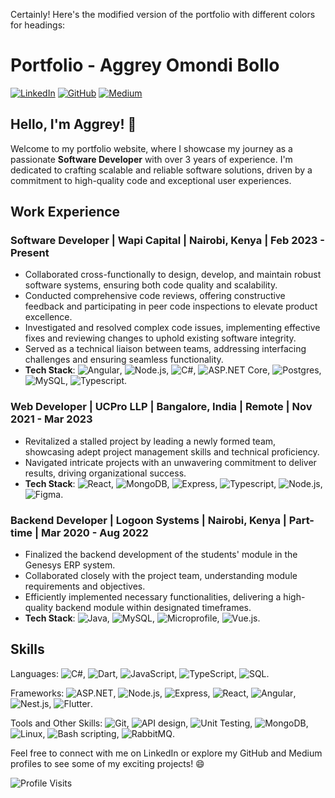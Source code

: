 Certainly! Here's the modified version of the portfolio with different colors for headings:

# Portfolio - Aggrey Omondi Bollo

[![LinkedIn](https://img.shields.io/badge/LinkedIn-aggrey--bollo-blue)](https://www.linkedin.com/in/aggrey-bollo/)
[![GitHub](https://img.shields.io/badge/GitHub-bollo--omar-lightgrey)](https://github.com/bollo-omar)
[![Medium](https://img.shields.io/badge/Medium-bolloo18-green)](https://medium.com/@bolloo18)

## **Hello, I'm Aggrey!** 👋

Welcome to my portfolio website, where I showcase my journey as a passionate **Software Developer** with over 3 years of experience. I'm dedicated to crafting scalable and reliable software solutions, driven by a commitment to high-quality code and exceptional user experiences.

## **Work Experience**

### **Software Developer** | Wapi Capital | Nairobi, Kenya | Feb 2023 - Present
- Collaborated cross-functionally to design, develop, and maintain robust software systems, ensuring both code quality and scalability.
- Conducted comprehensive code reviews, offering constructive feedback and participating in peer code inspections to elevate product excellence.
- Investigated and resolved complex code issues, implementing effective fixes and reviewing changes to uphold existing software integrity.
- Served as a technical liaison between teams, addressing interfacing challenges and ensuring seamless functionality.
- **Tech Stack**: ![Angular](https://img.shields.io/badge/-Angular-red), ![Node.js](https://img.shields.io/badge/-Node.js-339933), ![C#](https://img.shields.io/badge/-C%23-blue), ![ASP.NET Core](https://img.shields.io/badge/-ASP.NET%20Core-blueviolet), ![Postgres](https://img.shields.io/badge/-Postgres-336791), ![MySQL](https://img.shields.io/badge/-MySQL-4479A1), ![Typescript](https://img.shields.io/badge/-Typescript-007ACC).

### **Web Developer** | UCPro LLP | Bangalore, India | Remote | Nov 2021 - Mar 2023
- Revitalized a stalled project by leading a newly formed team, showcasing adept project management skills and technical proficiency.
- Navigated intricate projects with an unwavering commitment to deliver results, driving organizational success.
- **Tech Stack**: ![React](https://img.shields.io/badge/-React-61DAFB), ![MongoDB](https://img.shields.io/badge/-MongoDB-47A248), ![Express](https://img.shields.io/badge/-Express-000000), ![Typescript](https://img.shields.io/badge/-Typescript-007ACC), ![Node.js](https://img.shields.io/badge/-Node.js-339933), ![Figma](https://img.shields.io/badge/-Figma-F24E1E).

### **Backend Developer** | Logoon Systems | Nairobi, Kenya | Part-time | Mar 2020 - Aug 2022
- Finalized the backend development of the students' module in the Genesys ERP system.
- Collaborated closely with the project team, understanding module requirements and objectives.
- Efficiently implemented necessary functionalities, delivering a high-quality backend module within designated timeframes.
- **Tech Stack**: ![Java](https://img.shields.io/badge/-Java-007396), ![MySQL](https://img.shields.io/badge/-MySQL-4479A1), ![Microprofile](https://img.shields.io/badge/-Microprofile-1B6AC6), ![Vue.js](https://img.shields.io/badge/-Vue.js-4FC08D).

## **Skills**

Languages: ![C#](https://img.shields.io/badge/-C%23-blue), ![Dart](https://img.shields.io/badge/-Dart-0175C2), ![JavaScript](https://img.shields.io/badge/-JavaScript-F7DF1E), ![TypeScript](https://img.shields.io/badge/-TypeScript-007ACC), ![SQL](https://img.shields.io/badge/-SQL-4479A1).

Frameworks: ![ASP.NET](https://img.shields.io/badge/-ASP.NET-blueviolet), ![Node.js](https://img.shields.io/badge/-Node.js-339933), ![Express](https://img.shields.io/badge/-Express-000000), ![React](https://img.shields.io/badge/-React-61DAFB), ![Angular](https://img.shields.io/badge/-Angular-red), ![Nest.js](https://img.shields.io/badge/-Nest.js-E0234E), ![Flutter](https://img.shields.io/badge/-Flutter-02569B).

Tools and Other Skills: ![Git](https://img.shields.io/badge/-Git-F05032), ![API design](https://img.shields.io/badge/-API%20design-FF4400), ![Unit Testing](https://img.shields.io/badge/-Unit%20Testing-018F67), ![MongoDB](https://img.shields.io/badge/-MongoDB-47A248), ![Linux](https://img.shields.io/badge/-Linux-FCC624), ![Bash scripting](https://img.shields.io/badge/-Bash%20scripting-4EAA25), ![RabbitMQ](https://img.shields.io/badge/-RabbitMQ-FF6600).

Feel free to connect with me on LinkedIn or explore my GitHub and Medium profiles to see some of my exciting projects! 😄

![Profile Visits](https://komarev.com/ghpvc/?username=bollo-omar)
